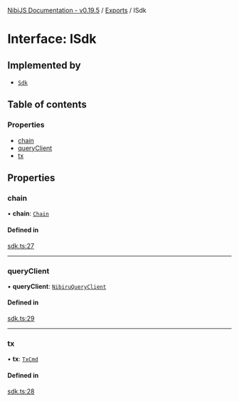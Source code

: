 [NibiJS Documentation - v0.19.5](../intro.md) / [Exports](../modules.md) / ISdk

# Interface: ISdk

## Implemented by

- [`Sdk`](../classes/Sdk.md)

## Table of contents

### Properties

- [chain](ISdk.md#chain)
- [queryClient](ISdk.md#queryclient)
- [tx](ISdk.md#tx)

## Properties

### chain

• **chain**: [`Chain`](Chain.md)

#### Defined in

[sdk.ts:27](https://github.com/NibiruChain/ts-sdk/blob/75477c4/packages/nibijs/src/sdk.ts#L27)

___

### queryClient

• **queryClient**: [`NibiruQueryClient`](../classes/NibiruQueryClient.md)

#### Defined in

[sdk.ts:29](https://github.com/NibiruChain/ts-sdk/blob/75477c4/packages/nibijs/src/sdk.ts#L29)

___

### tx

• **tx**: [`TxCmd`](../classes/TxCmd.md)

#### Defined in

[sdk.ts:28](https://github.com/NibiruChain/ts-sdk/blob/75477c4/packages/nibijs/src/sdk.ts#L28)
